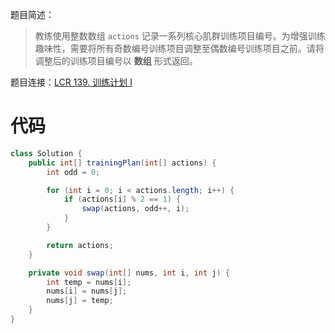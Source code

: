 题目简述：

> 教练使用整数数组 `actions` 记录一系列核心肌群训练项目编号。为增强训练趣味性，需要将所有奇数编号训练项目调整至偶数编号训练项目之前。请将调整后的训练项目编号以 **数组** 形式返回。

题目连接：[LCR 139. 训练计划 I](https://leetcode.cn/problems/diao-zheng-shu-zu-shun-xu-shi-qi-shu-wei-yu-ou-shu-qian-mian-lcof/)

# 代码

```java
class Solution {
    public int[] trainingPlan(int[] actions) {
        int odd = 0;

        for (int i = 0; i < actions.length; i++) {
            if (actions[i] % 2 == 1) {
                swap(actions, odd++, i);
            }
        }

        return actions;
    }

    private void swap(int[] nums, int i, int j) {
        int temp = nums[i];
        nums[i] = nums[j];
        nums[j] = temp;
    }
}
```

